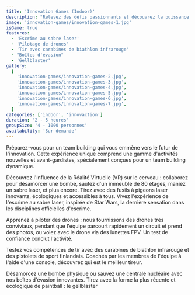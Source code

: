 ```yaml
---
title: 'Innovation Games (Indoor)'
description: "Relevez des défis passionnants et découvrez la puissance de l'innovation dans le team building"
image: 'innovation-games/innovation-games-1.jpg'
isGame: true
features:
  - 'Escrime au sabre laser'
  - 'Pilotage de drones'
  - 'Tir avec carabines de biathlon infrarouge'
  - "Boîtes d'évasion"
  - 'Gellblaster'
gallery:
  [
    'innovation-games/innovation-games-2.jpg',
    'innovation-games/innovation-games-3.jpg',
    'innovation-games/innovation-games-4.jpg',
    'innovation-games/innovation-games-5.jpg',
    'innovation-games/innovation-games-6.jpg',
    'innovation-games/innovation-games-7.jpg',
  ]
categories: ['indoor', 'innovaction']
duration: '2 - 5 heures'
groupSize: '4 - 1000 personnes'
availability: 'Sur demande'
---
```


Préparez-vous pour un team building qui vous emmène vers le futur de l'innovation. Cette expérience unique comprend une gamme d'activités nouvelles et avant-gardistes, spécialement conçues pour un team building dynamique.

Découvrez l'influence de la Réalité Virtuelle (VR) sur le cerveau : collaborez pour désamorcer une bombe, sautez d'un immeuble de 80 étages, maniez un sabre laser, et plus encore.
Tirez avec des fusils à pigeons laser innovants, écologiques et accessibles à tous.
Vivez l'expérience de l'escrime au sabre laser, inspirée de Star Wars, la dernière sensation dans les disciplines officielles d'escrime.

Apprenez à piloter des drones : nous fournissons des drones très conviviaux, pendant que l'équipe parcourt rapidement un circuit et prend des photos, ou volez avec le drone via des lunettes FPV. Un test de confiance conclut l'activité.

Testez vos compétences de tir avec des carabines de biathlon infrarouge et des pistolets de sport finlandais. Coachés par les membres de l'équipe à l'aide d'une console, découvrez qui est le meilleur tireur.

Désamorcez une bombe physique ou sauvez une centrale nucléaire avec nos boîtes d'évasion innovantes.
Tirez avec la forme la plus récente et écologique de paintball : le gellblaster
